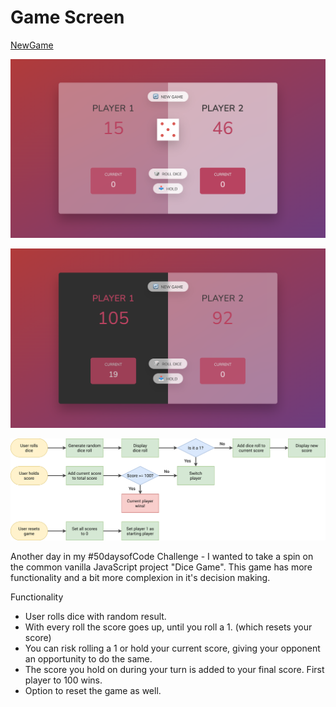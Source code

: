 # Game Screen

[NewGame](images/new-game.png)

![MidGame](images/mid-game.png)

![Winner](images/winner.png)

![Flow-Chart](images/pig-game-flowchart.png)

Another day in my #50daysofCode Challenge -
I wanted to take a spin on the common vanilla JavaScript project "Dice Game". This game has more functionality and a bit more complexion in it's decision making.

Functionality

- User rolls dice with random result.
- With every roll the score goes up, until you roll a 1. (which resets your score)
- You can risk rolling a 1 or hold your current score, giving your opponent an opportunity to do the same.
- The score you hold on during your turn is added to your final score. First player to 100 wins.
- Option to reset the game as well.
